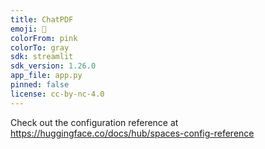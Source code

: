 ```yaml
---
title: ChatPDF
emoji: 🏃
colorFrom: pink
colorTo: gray
sdk: streamlit
sdk_version: 1.26.0
app_file: app.py
pinned: false
license: cc-by-nc-4.0
---
```


Check out the configuration reference at https://huggingface.co/docs/hub/spaces-config-reference
